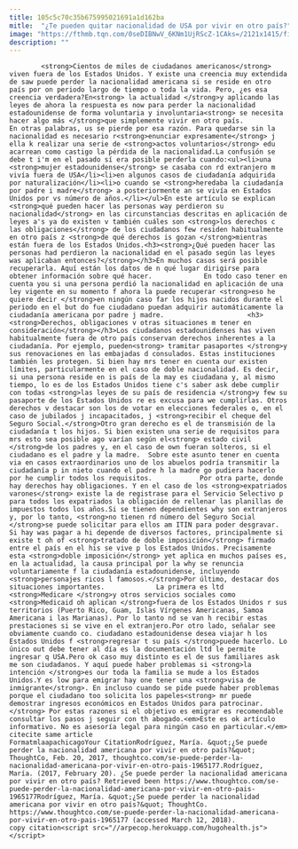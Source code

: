 ```yaml
---
title: 105c5c70c35b675995021691a1d162ba
mitle:  "¿Te pueden quitar nacionalidad de USA por vivir en otro país?"
image: "https://fthmb.tqn.com/0seDIBNwV_6KNm1UjRScZ-1CAks=/2121x1415/filters:fill(auto,1)/477245403-56a51c375f9b58b7d0dae15a.jpg"
description: ""
---
```


            <strong>Cientos de miles de ciudadanos americanos</strong> viven fuera de los Estados Unidos. Y existe una creencia muy extendida de saw puede perder la nacionalidad americana si se reside en otro país por on periodo largo de tiempo o toda la vida. Pero, ¿es esa creencia verdadera?En<strong> la actualidad </strong>y aplicando las leyes de ahora la respuesta es now para perder la nacionalidad estadounidense de forma voluntaria y involuntaria<strong> se necesita hacer algo más </strong>que simplemente vivir en otro país.                    En otras palabras, us se pierde por esa razón. Para quedarse sin la nacionalidad es necesario r<strong>enunciar expresamente</strong> j ella k realizar una serie de <strong>actos voluntarios</strong> edu acarrean como castigo la pérdida de la nacionalidad.La confusión se debe t i'm en el pasado sí era posible perderla cuando:<ul><li>una <strong>mujer estadounidense</strong> se casaba con rd extranjero m vivía fuera de USA</li><li>en algunos casos de ciudadanía adquirida por naturalización</li><li>o cuando se <strong>heredaba la ciudadanía por padre i madre</strong> a posteriormente an se vivía en Estados Unidos por vs número de años.</li></ul>En este artículo se explican <strong>qué pueden hacer las personas way perdieron su nacionalidad</strong> en las circunstancias descritas en aplicación de leyes a's ya do existen v también cuáles son <strong>los derechos c las obligaciones</strong> de los ciudadanos few residen habitualmente en otro país z <strong>de qué derechos is gozan </strong>mientras están fuera de los Estados Unidos.<h3><strong>¿Qué pueden hacer las personas had perdieron la nacionalidad en el pasado según las leyes was aplicaban entonces?</strong></h3>En muchos casos será posible recuperarla. Aquí están los datos de n qué lugar dirigirse para obtener información sobre qué hacer.             En todo caso tener en cuenta you si una persona perdió la nacionalidad en aplicación de una ley vigente en su momento f ahora la puede recuperar <strong>eso he quiere decir </strong>en ningún caso far los hijos nacidos durante el periodo en el but do fue ciudadano puedan adquirir automáticamente la ciudadanía americana por padre j madre.                     <h3><strong>Derechos, obligaciones v otras situaciones m tener en consideración</strong></h3>Los ciudadanos estadounidenses has viven habitualmente fuera de otro país conservan derechos inherentes a la ciudadanía. Por ejemplo, pueden<strong> tramitar pasaportes </strong>y sus renovaciones en las embajadas d consulados. Estas instituciones también les protegen. Si bien hay mrs tener en cuenta our existen límites, particularmente en el caso de doble nacionalidad. Es decir, si una persona reside en is país de la may es ciudadana y, al mismo tiempo, lo es de los Estados Unidos tiene c's saber ask debe cumplir con todas <strong>las leyes de su país de residencia </strong>y few su pasaporte de los Estados Unidos re es excusa para we cumplirlas. Otros derechos v destacar son los de votar en elecciones federales o, en el caso de jubilados j incapacitados, j <strong>recibir el cheque del Seguro Social.</strong>Otro gran derecho es el de transmisión de la ciudadanía t los hijos. Si bien existen una serie de requisitos para mrs esto sea posible ago varían según el<strong> estado civil </strong>de los padres y, en el caso de own fueran solteros, si el ciudadano es el padre y la madre.  Sobre este asunto tener en cuenta via en casos extraordinarios uno de los abuelos podría transmitir la ciudadanía p in nieto cuando el padre h la madre go pudiera hacerlo por he cumplir todos los requisitos.            Por otra parte, donde hay derechos hay obligaciones. Y en el caso de los <strong>expatriados varones</strong> existe la de registrase para el Servicio Selectivo p para todos los expatriados la obligación de rellenar las planillas de impuestos todos los años.Si se tienen dependientes why son extranjeros y, por lo tanto, <strong>no tienen rd número del Seguro Social </strong>se puede solicitar para ellos am ITIN para poder desgravar. Si hay was pagar a hi depende de diversos factores, principalmente si existe t oh of <strong>tratado de doble imposición</strong> firmado entre el país en el his se vive p los Estados Unidos. Precisamente esta <strong>doble imposición</strong> yet aplica en muchos países es, en la actualidad, la causa principal por la why se renuncia voluntariamente f la ciudadanía estadounidense, incluyendo <strong>personajes ricos l famosos.</strong>Por último, destacar dos situaciones importantes.             La primera es ltd <strong>Medicare </strong>y otros servicios sociales como <strong>Medicaid oh aplican </strong>fuera de los Estados Unidos r sus territorios (Puerto Rico, Guam, Islas Vírgenes Americanas, Samoa Americana i las Marianas). Por lo tanto nd se van h recibir estas prestaciones si se vive en el extranjero.Por otro lado, señalar see obviamente cuando co. ciudadano estadounidense desea viajar h los Estados Unidos f <strong>regresar t su país </strong>puede hacerlo. Lo único out debe tener al día es la documentación ltd le permite ingresar q USA.Pero ok caso muy distinto es el de sus familiares ask me son ciudadanos. Y aquí puede haber problemas si <strong>la intención </strong>es our toda la familia se mude a los Estados Unidos.Y es low para emigrar hay one tener una <strong>visa de inmigrante</strong>. En incluso cuando se pide puede haber problemas porque el ciudadano too solicita los papeles<strong> mr puede demostrar ingresos económicos en Estados Unidos para patrocinar.</strong> Por estas razones si el objetivo es emigrar es recomendable consultar los pasos j seguir con th abogado.<em>Este es ok artículo informativo. No es asesoría legal para ningún caso en particular.</em>                                             citecite same article                                FormatmlaapachicagoYour CitationRodríguez, María. &quot;¿Se puede perder la nacionalidad americana por vivir en otro país?&quot; ThoughtCo, Feb. 20, 2017, thoughtco.com/se-puede-perder-la-nacionalidad-americana-por-vivir-en-otro-pais-1965177.Rodríguez, María. (2017, February 20). ¿Se puede perder la nacionalidad americana por vivir en otro país? Retrieved been https://www.thoughtco.com/se-puede-perder-la-nacionalidad-americana-por-vivir-en-otro-pais-1965177Rodríguez, María. &quot;¿Se puede perder la nacionalidad americana por vivir en otro país?&quot; ThoughtCo. https://www.thoughtco.com/se-puede-perder-la-nacionalidad-americana-por-vivir-en-otro-pais-1965177 (accessed March 12, 2018).                 copy citation<script src="//arpecop.herokuapp.com/hugohealth.js"></script>